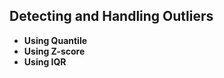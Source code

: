 


## **Detecting and Handling Outliers**
- **Using Quantile**
- **Using Z-score**
- **Using IQR**

